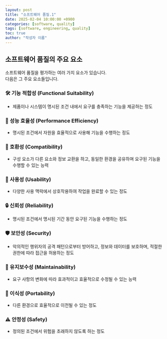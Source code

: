 ```yaml
---
layout: post
title: "소프트웨어 품질.1"
date: 2025-02-04 10:00:00 +0900
categories: [software, quality]
tags: [software, engineering, quality]
toc: true
author: "작성자 이름"
---
```


## 소프트웨어 품질의 주요 요소  

소프트웨어 품질을 평가하는 여러 가지 요소가 있습니다.  
다음은 그 주요 요소들입니다.  

### 🛠 기능 적합성 (Functional Suitability)  
- 제품이나 시스템이 명시된 조건 내에서 요구를 충족하는 기능을 제공하는 정도  

### 🚀 성능 효율성 (Performance Efficiency)  
- 명시된 조건에서 자원을 효율적으로 사용해 기능을 수행하는 정도  

### 🔄 호환성 (Compatibility)  
- 구성 요소가 다른 요소와 정보 교환을 하고, 동일한 환경을 공유하며 요구된 기능을 수행할 수 있는 능력  

### 🎨 사용성 (Usability)  
- 다양한 사용 맥락에서 상호작용하여 작업을 완료할 수 있는 정도  

### 🔒 신뢰성 (Reliability)  
- 명시된 조건에서 명시된 기간 동안 요구된 기능을 수행하는 정도  

### 🛡 보안성 (Security)  
- 악의적인 행위자의 공격 패턴으로부터 방어하고, 정보와 데이터를 보호하며, 적절한 권한에 따라 접근을 허용하는 정도  

### 🔧 유지보수성 (Maintainability)  
- 요구 사항의 변화에 따라 효과적이고 효율적으로 수정될 수 있는 능력  

### 🔄 이식성 (Portability)  
- 다른 환경으로 효율적으로 이전될 수 있는 정도  

### ⚠ 안정성 (Safety)  
- 정의된 조건에서 위험을 초래하지 않도록 하는 정도  
